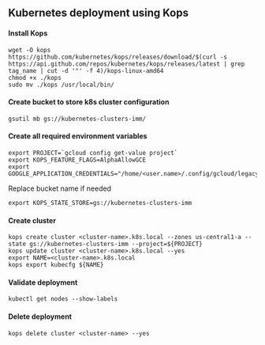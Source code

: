 ## Kubernetes deployment using Kops

#### Install Kops
```
wget -O kops https://github.com/kubernetes/kops/releases/download/$(curl -s https://api.github.com/repos/kubernetes/kops/releases/latest | grep tag_name | cut -d '"' -f 4)/kops-linux-amd64
chmod +x ./kops
sudo mv ./kops /usr/local/bin/
```

#### Create bucket to store k8s cluster configuration
```
gsutil mb gs://kubernetes-clusters-imm/
```

#### Create all required environment variables
```
export PROJECT=`gcloud config get-value project`
export KOPS_FEATURE_FLAGS=AlphaAllowGCE
export GOOGLE_APPLICATION_CREDENTIALS="/home/<user.name>/.config/gcloud/legacy_credentials/<user.name>@email.com/adc.json"
```
Replace bucket name if needed
```
export KOPS_STATE_STORE=gs://kubernetes-clusters-imm
```

#### Create cluster
```
kops create cluster <cluster-name>.k8s.local --zones us-central1-a --state gs://kubernetes-clusters-imm --project=${PROJECT}
kops update cluster <cluster-name>.k8s.local --yes
export NAME=<cluster-name>.k8s.local
kops export kubecfg ${NAME}
```

#### Validate deployment
```
kubectl get nodes --show-labels
```

#### Delete deployment
```
kops delete cluster <cluster-name> --yes
```
